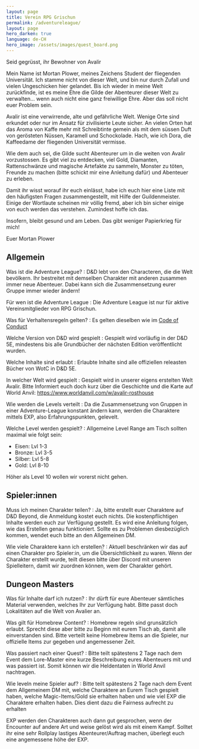 ```yaml
---
layout: page
title: Verein RPG Grischun
permalink: /adventureleague/
layout: page
hero_darken: true
language: de-CH
hero_image: /assets/images/quest_board.png
---
```

Seid gegrüsst, ihr Bewohner von Avalir

Mein Name ist Mortan Plower, meines Zeichens Student der fliegenden Universität. Ich stamme nicht von dieser Welt, und bin nur durch Zufall und vielen Ungeschicken hier gelandet. Bis ich wieder in meine Welt zurückfinde, ist es meine Ehre die Gilde der Abenteurer dieser Welt zu verwalten... wenn auch nicht eine ganz freiwillige Ehre. Aber das soll nicht euer Problem sein.

Avalir ist eine verwirrende, alte und gefährliche Welt. Wenige Orte sind erkundet oder nur im Ansatz für zivilisierte Leute sicher. An vielen Orten hat das Aroma von Kaffe mehr mit Schreibtinte gemein als mit dem süssen Duft von gerösteten Nüssen, Karamell und Schockolade. Hach, wie ich Dora, die Kaffeedame der fliegenden Universität vermisse.

Wie dem auch sei, die Gilde sucht Abenteurer um in die weiten von Avalir vorzustossen. Es gibt viel zu entdecken, viel Gold, Diamanten, Rattenschwänze und magische Artefakte zu sammeln, Monster zu töten, Freunde zu machen (bitte schickt mir eine Anleitung dafür) und Abenteuer zu erleben.

Damit ihr wisst worauf ihr euch einlässt, habe ich euch hier eine Liste mit den häufigsten Fragen zusammengestellt, mit Hilfe der Guildenmeister. Einige der Wortlaute scheinen mir völlig fremd, aber ich bin sicher einige von euch werden das verstehen. Zumindest hoffe ich das.

Insofern, bleibt gesund und am Leben. Das gibt weniger Papierkrieg für mich!

Euer Mortan Plower

## Allgemein

Was ist die Adventure League?
: D&D lebt von den Characteren, die die Welt bevölkern. Ihr bestreitet mit demselben Charakter mit anderen zusammen immer neue Abenteuer. Dabei kann sich die Zusammensetzung eurer Gruppe immer wieder ändern! 

Für wen ist die Adventure League
: Die Adventure League ist nur für aktive Vereinsmitglieder von RPG Grischun.

Was für Verhaltensregeln gelten?
: Es gelten dieselben wie im [Code of Conduct](/pages/codeofconduct.md)

Welche Version von D&D wird gespielt
: Gespielt wird vorläufig in der D&D 5E, mindestens bis alle Grundbücher der nächsten Edition veröffentlicht wurden.

Welche Inhalte sind erlaubt
: Erlaubte Inhalte sind alle offiziellen releasten Bücher von WotC in D&D 5E.

In welcher Welt wird gespielt
: Gespielt wird in unserer eigens erstelten Welt Avalir. Bitte Informiert euch doch kurz über die Geschichte und die Karte auf World Anvil: https://www.worldanvil.com/w/avalir-rosthouse

Wie werden die Levels verteilt
: Da die Zusammensetzung von Gruppen in einer Adventure-League konstant ändern kann, werden die Charaktere mittels EXP, also Erfahrungspunkten, gelevelt.

Welche Level werden gespielt?
: Allgemeine Level Range am Tisch sollten maximal wie folgt sein: 

  - Eisen: Lvl 1-3 
  - Bronze: Lvl 3-5
  - Silber: Lvl 5-8
  - Gold: Lvl 8-10 
  
  Höher als Level 10 wollen wir vorerst nicht gehen.

## Spieler:innen

Muss ich meinen Charakter teilen?
: Ja, bitte erstellt euer Charaktere auf D&D Beyond, die Anmeldung kostet euch nichts. Die kostenpflichtigen Inhalte werden euch zur Verfügung gestellt. Es wird eine Anleitung folgen, wie das Erstellen genau funktioniert. Sollte es zu Problemen diesbezüglich kommen, wendet euch bitte an den Allgemeinen DM. 

Wie viele Charaktere kann ich erstellen?
: Aktuell beschränken wir das auf einen Charakter pro Spieler:in, um die Übersichtlichkeit zu waren. Wenn der Charakter erstellt wurde, teilt diesen bitte über Discord mit unseren Spielleitern, damit wir zuordnen können, wem der Charakter gehört. 

## Dungeon Masters

Was für Inhalte darf ich nutzen?
: Ihr dürft für eure Abenteuer sämtliches Material verwenden, welches Ihr zur Verfügung habt. Bitte passt doch Lokalitäten auf die Welt von Avalier an.

Was gilt für Homebrew Content?
: Homebrew regeln sind grunsätzlich erlaubt. Sprecht diese aber bitte zu Beginn mit eurem Tisch ab, damit alle einverstanden sind. Bitte verteilt keine Homebrew Items an die Spieler, nur offizielle Items zur gegeben und angemessener Zeit.

Was passiert nach einer Quest?
: Bitte teilt spätestens 2 Tage nach dem Event dem Lore-Master eine kurze Beschreibung eures Abenteuers mit und was passiert ist. Somit können wir die Heldentaten in World Anvil nachtragen.


Wie leveln meine Spieler auf?
: Bitte teilt spätestens 2 Tage nach dem Event dem Allgemeinem DM mit, welche Charaktere an Eurem Tisch gespielt haben, welche Magic-Items/Gold sie erhalten haben und wie viel EXP die Charaktere erhalten haben. Dies dient dazu die Fairness aufrecht zu erhalten
  
  EXP werden den Charakteren auch dann gut gesprochen, wenn der Encounter auf andere Art und weise gelöst wird als mit einem Kampf. Solltet ihr eine sehr Rollplay lastiges Abenteurer/Auftrag machen, überlegt euch eine angemessene höhe der EXP.